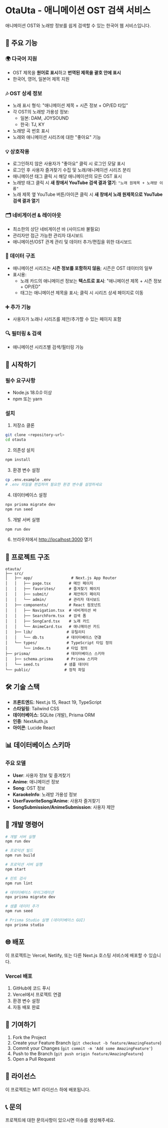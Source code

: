 # OtaUta - 애니메이션 OST 검색 서비스

애니메이션 OST와 노래방 정보를 쉽게 검색할 수 있는 한국어 웹 서비스입니다.

## 🌟 주요 기능

### 🌍 다국어 지원

- OST 제목을 **원어로 표시**하고 **번역된 제목을 괄호 안에 표시**
- 한국어, 영어, 일본어 제목 지원

### 🎶 OST 상세 정보

- 노래 표시 형식: "애니메이션 제목 + 시즌 정보 + OP/ED 타입"
- 각 OST의 노래방 가용성 정보:
  - 일본: DAM, JOYSOUND
  - 한국: TJ, KY
- 노래방 곡 번호 표시
- 노래와 애니메이션 시리즈에 대한 "좋아요" 기능

### 💡 상호작용

- 로그인하지 않은 사용자가 "좋아요" 클릭 시 로그인 모달 표시
- 로그인 후 사용자 즐겨찾기 수집 및 노래/애니메이션 시리즈 분리
- 애니메이션 태그 클릭 시 해당 애니메이션의 모든 OST 표시
- 노래방 태그 클릭 시 **새 창에서 YouTube 검색 결과 열기**: `"노래 원제목 + 노래방 이름"`
- 노래 제목 옆 YouTube 버튼/아이콘 클릭 시 **새 창에서 노래 원제목으로 YouTube 검색 결과 열기**

### 🗂 네비게이션 & 레이아웃

- 최소한의 상단 네비게이션 바 (사이드바 불필요)
- 관리자만 접근 가능한 관리자 대시보드
- 애니메이션/OST 관계 관리 및 데이터 추가/편집을 위한 대시보드

### 📁 데이터 구조

- 애니메이션 시리즈는 **시즌 정보를 포함하지 않음**; 시즌은 OST 데이터의 일부
- 표시용:
  - 노래 카드의 애니메이션 정보는 **텍스트로 표시**: "애니메이션 제목 + 시즌 정보 + OP/ED"
  - 태그는 애니메이션 제목을 표시; 클릭 시 시리즈 상세 페이지로 이동

### ➕ 추가 기능

- 사용자가 노래나 시리즈를 제안/추가할 수 있는 페이지 포함

### 🔍 필터링 & 검색

- 애니메이션 시리즈별 검색/필터링 가능

## 🚀 시작하기

### 필수 요구사항

- Node.js 18.0.0 이상
- npm 또는 yarn

### 설치

1. 저장소 클론

```bash
git clone <repository-url>
cd otauta
```

2. 의존성 설치

```bash
npm install
```

3. 환경 변수 설정

```bash
cp .env.example .env
# .env 파일을 편집하여 필요한 환경 변수를 설정하세요
```

4. 데이터베이스 설정

```bash
npx prisma migrate dev
npm run seed
```

5. 개발 서버 실행

```bash
npm run dev
```

6. 브라우저에서 [http://localhost:3000](http://localhost:3000) 열기

## 📁 프로젝트 구조

```
otauta/
├── src/
│   ├── app/                 # Next.js App Router
│   │   ├── page.tsx        # 메인 페이지
│   │   ├── favorites/      # 즐겨찾기 페이지
│   │   ├── submit/         # 제안하기 페이지
│   │   └── admin/          # 관리자 대시보드
│   ├── components/         # React 컴포넌트
│   │   ├── Navigation.tsx  # 네비게이션 바
│   │   ├── SearchForm.tsx  # 검색 폼
│   │   ├── SongCard.tsx    # 노래 카드
│   │   └── AnimeCard.tsx   # 애니메이션 카드
│   ├── lib/               # 유틸리티
│   │   └── db.ts          # 데이터베이스 연결
│   └── types/             # TypeScript 타입 정의
│       └── index.ts       # 타입 정의
├── prisma/                # 데이터베이스 스키마
│   ├── schema.prisma      # Prisma 스키마
│   └── seed.ts           # 샘플 데이터
└── public/               # 정적 파일
```

## 🛠 기술 스택

- **프론트엔드**: Next.js 15, React 19, TypeScript
- **스타일링**: Tailwind CSS
- **데이터베이스**: SQLite (개발), Prisma ORM
- **인증**: NextAuth.js
- **아이콘**: Lucide React

## 📊 데이터베이스 스키마

### 주요 모델

- **User**: 사용자 정보 및 즐겨찾기
- **Anime**: 애니메이션 정보
- **Song**: OST 정보
- **KaraokeInfo**: 노래방 가용성 정보
- **UserFavoriteSong/Anime**: 사용자 즐겨찾기
- **SongSubmission/AnimeSubmission**: 사용자 제안

## 🔧 개발 명령어

```bash
# 개발 서버 실행
npm run dev

# 프로덕션 빌드
npm run build

# 프로덕션 서버 실행
npm start

# 린트 검사
npm run lint

# 데이터베이스 마이그레이션
npx prisma migrate dev

# 샘플 데이터 추가
npm run seed

# Prisma Studio 실행 (데이터베이스 GUI)
npx prisma studio
```

## 🌐 배포

이 프로젝트는 Vercel, Netlify, 또는 다른 Next.js 호스팅 서비스에 배포할 수 있습니다.

### Vercel 배포

1. GitHub에 코드 푸시
2. Vercel에서 프로젝트 연결
3. 환경 변수 설정
4. 자동 배포 완료

## 🤝 기여하기

1. Fork the Project
2. Create your Feature Branch (`git checkout -b feature/AmazingFeature`)
3. Commit your Changes (`git commit -m 'Add some AmazingFeature'`)
4. Push to the Branch (`git push origin feature/AmazingFeature`)
5. Open a Pull Request

## 📝 라이선스

이 프로젝트는 MIT 라이선스 하에 배포됩니다.

## 📞 문의

프로젝트에 대한 문의사항이 있으시면 이슈를 생성해주세요.
